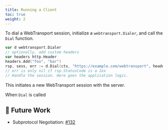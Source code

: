 ```yaml
---
title: Running a Client
toc: true
weight: 2
---
```


To dial a WebTransport session, initialize a `webtransport.Dialer`, and call the `Dial` function.

```go
var d webtransport.Dialer
// optionally, add custom headers
var headers http.Header
headers.Add("foo", "bar")
rsp, sess, err := d.Dial(ctx, "https://example.com/webtransport", headers)
// err is only nil if rsp.StatusCode is a 2xx
// Handle the session. Here goes the application logic.
```

This initiates a new WebTransport session with the server.

When `Dial` is called

## 📝 Future Work

* Subprotocol Negotiation: [#132](https://github.com/quic-go/webtransport-go/issues/132)
